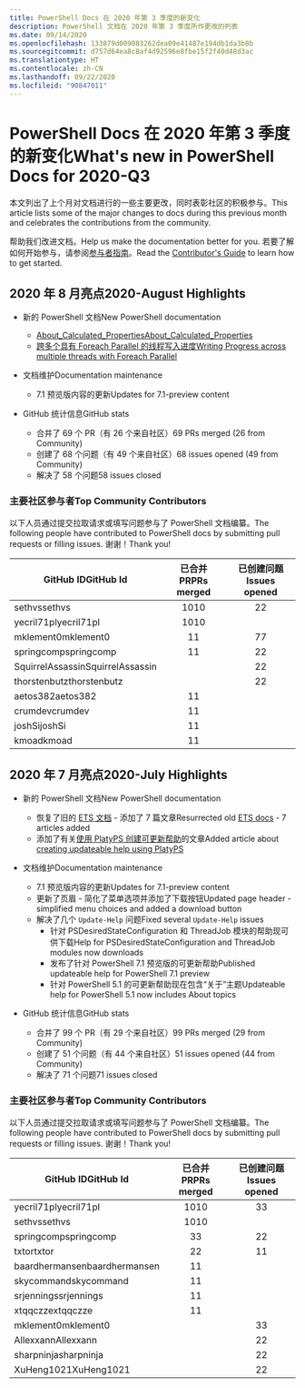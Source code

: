 ```yaml
---
title: PowerShell Docs 在 2020 年第 3 季度的新变化
description: PowerShell 文档在 2020 年第 3 季度所作更改的列表
ms.date: 09/14/2020
ms.openlocfilehash: 133879d009083262dea09e41487e194db1da3b8b
ms.sourcegitcommit: d757d64ea8c8af4d92596e8fbe15f2f40d48d3ac
ms.translationtype: HT
ms.contentlocale: zh-CN
ms.lasthandoff: 09/22/2020
ms.locfileid: "90847011"
---
```

# <a name="whats-new-in-powershell-docs-for-2020-q3"></a><span data-ttu-id="2b5bd-103">PowerShell Docs 在 2020 年第 3 季度的新变化</span><span class="sxs-lookup"><span data-stu-id="2b5bd-103">What's new in PowerShell Docs for 2020-Q3</span></span>

<span data-ttu-id="2b5bd-104">本文列出了上个月对文档进行的一些主要更改，同时表彰社区的积极参与。</span><span class="sxs-lookup"><span data-stu-id="2b5bd-104">This article lists some of the major changes to docs during this previous month and celebrates the contributions from the community.</span></span>

<span data-ttu-id="2b5bd-105">帮助我们改进文档。</span><span class="sxs-lookup"><span data-stu-id="2b5bd-105">Help us make the documentation better for you.</span></span> <span data-ttu-id="2b5bd-106">若要了解如何开始参与，请参阅[参与者指南][contrib]。</span><span class="sxs-lookup"><span data-stu-id="2b5bd-106">Read the [Contributor's Guide][contrib] to learn how to get started.</span></span>

## <a name="2020-august-highlights"></a><span data-ttu-id="2b5bd-107">2020 年 8 月亮点</span><span class="sxs-lookup"><span data-stu-id="2b5bd-107">2020-August Highlights</span></span>

- <span data-ttu-id="2b5bd-108">新的 PowerShell 文档</span><span class="sxs-lookup"><span data-stu-id="2b5bd-108">New PowerShell documentation</span></span>
  - [<span data-ttu-id="2b5bd-109">About_Calculated_Properties</span><span class="sxs-lookup"><span data-stu-id="2b5bd-109">About_Calculated_Properties</span></span>](/powershell/module/microsoft.powershell.core/about/about_calculated_properties)
  - [<span data-ttu-id="2b5bd-110">跨多个具有 Foreach Parallel 的线程写入进度</span><span class="sxs-lookup"><span data-stu-id="2b5bd-110">Writing Progress across multiple threads with Foreach Parallel</span></span>](/powershell/scripting/learn/deep-dives/write-progress-across-multiple-threads)
- <span data-ttu-id="2b5bd-111">文档维护</span><span class="sxs-lookup"><span data-stu-id="2b5bd-111">Documentation maintenance</span></span>
  - <span data-ttu-id="2b5bd-112">7\.1 预览版内容的更新</span><span class="sxs-lookup"><span data-stu-id="2b5bd-112">Updates for 7.1-preview content</span></span>

- <span data-ttu-id="2b5bd-113">GitHub 统计信息</span><span class="sxs-lookup"><span data-stu-id="2b5bd-113">GitHub stats</span></span>
  - <span data-ttu-id="2b5bd-114">合并了 69 个 PR（有 26 个来自社区）</span><span class="sxs-lookup"><span data-stu-id="2b5bd-114">69 PRs merged (26 from Community)</span></span>
  - <span data-ttu-id="2b5bd-115">创建了 68 个问题（有 49 个来自社区）</span><span class="sxs-lookup"><span data-stu-id="2b5bd-115">68 issues opened (49 from Community)</span></span>
  - <span data-ttu-id="2b5bd-116">解决了 58 个问题</span><span class="sxs-lookup"><span data-stu-id="2b5bd-116">58 issues closed</span></span>

### <a name="top-community-contributors"></a><span data-ttu-id="2b5bd-117">主要社区参与者</span><span class="sxs-lookup"><span data-stu-id="2b5bd-117">Top Community Contributors</span></span>

<span data-ttu-id="2b5bd-118">以下人员通过提交拉取请求或填写问题参与了 PowerShell 文档编纂。</span><span class="sxs-lookup"><span data-stu-id="2b5bd-118">The following people have contributed to PowerShell docs by submitting pull requests or filling issues.</span></span> <span data-ttu-id="2b5bd-119">谢谢！</span><span class="sxs-lookup"><span data-stu-id="2b5bd-119">Thank you!</span></span>

|    <span data-ttu-id="2b5bd-120">GitHub ID</span><span class="sxs-lookup"><span data-stu-id="2b5bd-120">GitHub Id</span></span>     | <span data-ttu-id="2b5bd-121">已合并 PR</span><span class="sxs-lookup"><span data-stu-id="2b5bd-121">PRs merged</span></span> | <span data-ttu-id="2b5bd-122">已创建问题</span><span class="sxs-lookup"><span data-stu-id="2b5bd-122">Issues opened</span></span> |
| ---------------- | :--------: | :-----------: |
| <span data-ttu-id="2b5bd-123">sethvs</span><span class="sxs-lookup"><span data-stu-id="2b5bd-123">sethvs</span></span>           |     <span data-ttu-id="2b5bd-124">10</span><span class="sxs-lookup"><span data-stu-id="2b5bd-124">10</span></span>     |       <span data-ttu-id="2b5bd-125">2</span><span class="sxs-lookup"><span data-stu-id="2b5bd-125">2</span></span>       |
| <span data-ttu-id="2b5bd-126">yecril71pl</span><span class="sxs-lookup"><span data-stu-id="2b5bd-126">yecril71pl</span></span>       |     <span data-ttu-id="2b5bd-127">10</span><span class="sxs-lookup"><span data-stu-id="2b5bd-127">10</span></span>     |               |
| <span data-ttu-id="2b5bd-128">mklement0</span><span class="sxs-lookup"><span data-stu-id="2b5bd-128">mklement0</span></span>        |     <span data-ttu-id="2b5bd-129">1</span><span class="sxs-lookup"><span data-stu-id="2b5bd-129">1</span></span>      |       <span data-ttu-id="2b5bd-130">7</span><span class="sxs-lookup"><span data-stu-id="2b5bd-130">7</span></span>       |
| <span data-ttu-id="2b5bd-131">springcomp</span><span class="sxs-lookup"><span data-stu-id="2b5bd-131">springcomp</span></span>       |     <span data-ttu-id="2b5bd-132">1</span><span class="sxs-lookup"><span data-stu-id="2b5bd-132">1</span></span>      |       <span data-ttu-id="2b5bd-133">2</span><span class="sxs-lookup"><span data-stu-id="2b5bd-133">2</span></span>       |
| <span data-ttu-id="2b5bd-134">SquirrelAssassin</span><span class="sxs-lookup"><span data-stu-id="2b5bd-134">SquirrelAssassin</span></span> |            |       <span data-ttu-id="2b5bd-135">2</span><span class="sxs-lookup"><span data-stu-id="2b5bd-135">2</span></span>       |
| <span data-ttu-id="2b5bd-136">thorstenbutz</span><span class="sxs-lookup"><span data-stu-id="2b5bd-136">thorstenbutz</span></span>     |            |       <span data-ttu-id="2b5bd-137">2</span><span class="sxs-lookup"><span data-stu-id="2b5bd-137">2</span></span>       |
| <span data-ttu-id="2b5bd-138">aetos382</span><span class="sxs-lookup"><span data-stu-id="2b5bd-138">aetos382</span></span>         |     <span data-ttu-id="2b5bd-139">1</span><span class="sxs-lookup"><span data-stu-id="2b5bd-139">1</span></span>      |               |
| <span data-ttu-id="2b5bd-140">crumdev</span><span class="sxs-lookup"><span data-stu-id="2b5bd-140">crumdev</span></span>          |     <span data-ttu-id="2b5bd-141">1</span><span class="sxs-lookup"><span data-stu-id="2b5bd-141">1</span></span>      |               |
| <span data-ttu-id="2b5bd-142">joshSi</span><span class="sxs-lookup"><span data-stu-id="2b5bd-142">joshSi</span></span>           |     <span data-ttu-id="2b5bd-143">1</span><span class="sxs-lookup"><span data-stu-id="2b5bd-143">1</span></span>      |               |
| <span data-ttu-id="2b5bd-144">kmoad</span><span class="sxs-lookup"><span data-stu-id="2b5bd-144">kmoad</span></span>            |     <span data-ttu-id="2b5bd-145">1</span><span class="sxs-lookup"><span data-stu-id="2b5bd-145">1</span></span>      |               |

## <a name="2020-july-highlights"></a><span data-ttu-id="2b5bd-146">2020 年 7 月亮点</span><span class="sxs-lookup"><span data-stu-id="2b5bd-146">2020-July Highlights</span></span>

- <span data-ttu-id="2b5bd-147">新的 PowerShell 文档</span><span class="sxs-lookup"><span data-stu-id="2b5bd-147">New PowerShell documentation</span></span>
  - <span data-ttu-id="2b5bd-148">恢复了旧的 [ETS 文档](/powershell/scripting/developer/ets/overview) - 添加了 7 篇文章</span><span class="sxs-lookup"><span data-stu-id="2b5bd-148">Resurrected old [ETS docs](/powershell/scripting/developer/ets/overview) - 7 articles added</span></span>
  - <span data-ttu-id="2b5bd-149">添加了有关[使用 PlatyPS 创建可更新帮助](/powershell/scripting/dev-cross-plat/create-help-using-platyps)的文章</span><span class="sxs-lookup"><span data-stu-id="2b5bd-149">Added article about [creating updateable help using PlatyPS](/powershell/scripting/dev-cross-plat/create-help-using-platyps)</span></span>
- <span data-ttu-id="2b5bd-150">文档维护</span><span class="sxs-lookup"><span data-stu-id="2b5bd-150">Documentation maintenance</span></span>
  - <span data-ttu-id="2b5bd-151">7\.1 预览版内容的更新</span><span class="sxs-lookup"><span data-stu-id="2b5bd-151">Updates for 7.1-preview content</span></span>
  - <span data-ttu-id="2b5bd-152">更新了页眉 - 简化了菜单选项并添加了下载按钮</span><span class="sxs-lookup"><span data-stu-id="2b5bd-152">Updated page header - simplified menu choices and added a download button</span></span>
  - <span data-ttu-id="2b5bd-153">解决了几个 `Update-Help` 问题</span><span class="sxs-lookup"><span data-stu-id="2b5bd-153">Fixed several `Update-Help` issues</span></span>
    - <span data-ttu-id="2b5bd-154">针对 PSDesiredStateConfiguration 和 ThreadJob 模块的帮助现可供下载</span><span class="sxs-lookup"><span data-stu-id="2b5bd-154">Help for PSDesiredStateConfiguration and ThreadJob modules now downloads</span></span>
    - <span data-ttu-id="2b5bd-155">发布了针对 PowerShell 7.1 预览版的可更新帮助</span><span class="sxs-lookup"><span data-stu-id="2b5bd-155">Published updateable help for PowerShell 7.1 preview</span></span>
    - <span data-ttu-id="2b5bd-156">针对 PowerShell 5.1 的可更新帮助现在包含“关于”主题</span><span class="sxs-lookup"><span data-stu-id="2b5bd-156">Updateable help for PowerShell 5.1 now includes About topics</span></span>

- <span data-ttu-id="2b5bd-157">GitHub 统计信息</span><span class="sxs-lookup"><span data-stu-id="2b5bd-157">GitHub stats</span></span>
  - <span data-ttu-id="2b5bd-158">合并了 99 个 PR（有 29 个来自社区）</span><span class="sxs-lookup"><span data-stu-id="2b5bd-158">99 PRs merged (29 from Community)</span></span>
  - <span data-ttu-id="2b5bd-159">创建了 51 个问题（有 44 个来自社区）</span><span class="sxs-lookup"><span data-stu-id="2b5bd-159">51 issues opened (44 from Community)</span></span>
  - <span data-ttu-id="2b5bd-160">解决了 71 个问题</span><span class="sxs-lookup"><span data-stu-id="2b5bd-160">71 issues closed</span></span>

### <a name="top-community-contributors"></a><span data-ttu-id="2b5bd-161">主要社区参与者</span><span class="sxs-lookup"><span data-stu-id="2b5bd-161">Top Community Contributors</span></span>

<span data-ttu-id="2b5bd-162">以下人员通过提交拉取请求或填写问题参与了 PowerShell 文档编纂。</span><span class="sxs-lookup"><span data-stu-id="2b5bd-162">The following people have contributed to PowerShell docs by submitting pull requests or filling issues.</span></span> <span data-ttu-id="2b5bd-163">谢谢！</span><span class="sxs-lookup"><span data-stu-id="2b5bd-163">Thank you!</span></span>

|   <span data-ttu-id="2b5bd-164">GitHub ID</span><span class="sxs-lookup"><span data-stu-id="2b5bd-164">GitHub Id</span></span>    | <span data-ttu-id="2b5bd-165">已合并 PR</span><span class="sxs-lookup"><span data-stu-id="2b5bd-165">PRs merged</span></span> | <span data-ttu-id="2b5bd-166">已创建问题</span><span class="sxs-lookup"><span data-stu-id="2b5bd-166">Issues opened</span></span> |
| -------------- | :--------: | :-----------: |
| <span data-ttu-id="2b5bd-167">yecril71pl</span><span class="sxs-lookup"><span data-stu-id="2b5bd-167">yecril71pl</span></span>     |     <span data-ttu-id="2b5bd-168">10</span><span class="sxs-lookup"><span data-stu-id="2b5bd-168">10</span></span>     |       <span data-ttu-id="2b5bd-169">3</span><span class="sxs-lookup"><span data-stu-id="2b5bd-169">3</span></span>       |
| <span data-ttu-id="2b5bd-170">sethvs</span><span class="sxs-lookup"><span data-stu-id="2b5bd-170">sethvs</span></span>         |     <span data-ttu-id="2b5bd-171">10</span><span class="sxs-lookup"><span data-stu-id="2b5bd-171">10</span></span>     |               |
| <span data-ttu-id="2b5bd-172">springcomp</span><span class="sxs-lookup"><span data-stu-id="2b5bd-172">springcomp</span></span>     |     <span data-ttu-id="2b5bd-173">3</span><span class="sxs-lookup"><span data-stu-id="2b5bd-173">3</span></span>      |       <span data-ttu-id="2b5bd-174">2</span><span class="sxs-lookup"><span data-stu-id="2b5bd-174">2</span></span>       |
| <span data-ttu-id="2b5bd-175">txtor</span><span class="sxs-lookup"><span data-stu-id="2b5bd-175">txtor</span></span>          |     <span data-ttu-id="2b5bd-176">2</span><span class="sxs-lookup"><span data-stu-id="2b5bd-176">2</span></span>      |       <span data-ttu-id="2b5bd-177">1</span><span class="sxs-lookup"><span data-stu-id="2b5bd-177">1</span></span>       |
| <span data-ttu-id="2b5bd-178">baardhermansen</span><span class="sxs-lookup"><span data-stu-id="2b5bd-178">baardhermansen</span></span> |     <span data-ttu-id="2b5bd-179">1</span><span class="sxs-lookup"><span data-stu-id="2b5bd-179">1</span></span>      |               |
| <span data-ttu-id="2b5bd-180">skycommand</span><span class="sxs-lookup"><span data-stu-id="2b5bd-180">skycommand</span></span>     |     <span data-ttu-id="2b5bd-181">1</span><span class="sxs-lookup"><span data-stu-id="2b5bd-181">1</span></span>      |               |
| <span data-ttu-id="2b5bd-182">srjennings</span><span class="sxs-lookup"><span data-stu-id="2b5bd-182">srjennings</span></span>     |     <span data-ttu-id="2b5bd-183">1</span><span class="sxs-lookup"><span data-stu-id="2b5bd-183">1</span></span>      |               |
| <span data-ttu-id="2b5bd-184">xtqqczze</span><span class="sxs-lookup"><span data-stu-id="2b5bd-184">xtqqczze</span></span>       |     <span data-ttu-id="2b5bd-185">1</span><span class="sxs-lookup"><span data-stu-id="2b5bd-185">1</span></span>      |               |
| <span data-ttu-id="2b5bd-186">mklement0</span><span class="sxs-lookup"><span data-stu-id="2b5bd-186">mklement0</span></span>      |            |       <span data-ttu-id="2b5bd-187">3</span><span class="sxs-lookup"><span data-stu-id="2b5bd-187">3</span></span>       |
| <span data-ttu-id="2b5bd-188">Allexxann</span><span class="sxs-lookup"><span data-stu-id="2b5bd-188">Allexxann</span></span>      |            |       <span data-ttu-id="2b5bd-189">2</span><span class="sxs-lookup"><span data-stu-id="2b5bd-189">2</span></span>       |
| <span data-ttu-id="2b5bd-190">sharpninja</span><span class="sxs-lookup"><span data-stu-id="2b5bd-190">sharpninja</span></span>     |            |       <span data-ttu-id="2b5bd-191">2</span><span class="sxs-lookup"><span data-stu-id="2b5bd-191">2</span></span>       |
| <span data-ttu-id="2b5bd-192">XuHeng1021</span><span class="sxs-lookup"><span data-stu-id="2b5bd-192">XuHeng1021</span></span>     |            |       <span data-ttu-id="2b5bd-193">2</span><span class="sxs-lookup"><span data-stu-id="2b5bd-193">2</span></span>       |

<!-- Link references -->
[contrib]: contributing/overview.md
